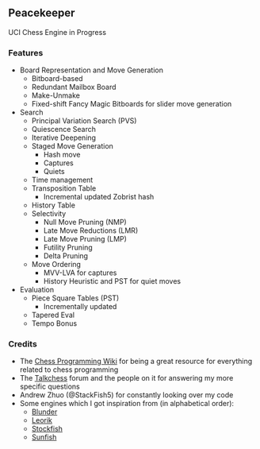 ## Peacekeeper

UCI Chess Engine in Progress

### Features

- Board Representation and Move Generation
    - Bitboard-based
    - Redundant Mailbox Board
    - Make-Unmake
    - Fixed-shift Fancy Magic Bitboards for slider move generation
- Search
    - Principal Variation Search (PVS)
    - Quiescence Search
    - Iterative Deepening
    - Staged Move Generation
        - Hash move
        - Captures
        - Quiets
    - Time management
    - Transposition Table
        - Incremental updated Zobrist hash
    - History Table
    - Selectivity
        - Null Move Pruning (NMP)
        - Late Move Reductions (LMR)
        - Late Move Pruning (LMP)
        - Futility Pruning
        - Delta Pruning
    - Move Ordering
        - MVV-LVA for captures
        - History Heuristic and PST for quiet moves
- Evaluation
    - Piece Square Tables (PST)
        - Incrementally updated
    - Tapered Eval
    - Tempo Bonus

### Credits

- The [Chess Programming Wiki](https://www.chessprogramming.org) for being a great resource for everything related to chess programming
- The [Talkchess](talkchess.com) forum and the people on it for answering my more specific questions
- Andrew Zhuo (@StackFish5) for constantly looking over my code
- Some engines which I got inspiration from (in alphabetical order):
    - [Blunder](https://github.com/algerbrex/blunder)
    - [Leorik](https://github.com/lithander/Leorik)
    - [Stockfish](https://github.com/official-stockfish/Stockfish)
    - [Sunfish](https://github.com/thomasahle/sunfish)

